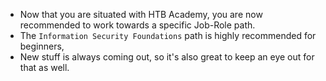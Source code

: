 - Now that you are situated with HTB Academy, you are now recommended to work towards a specific Job-Role path.
- The `Information Security Foundations` path is highly recommended for beginners,
- New stuff is always coming out, so it's also great to keep an eye out for that as well.